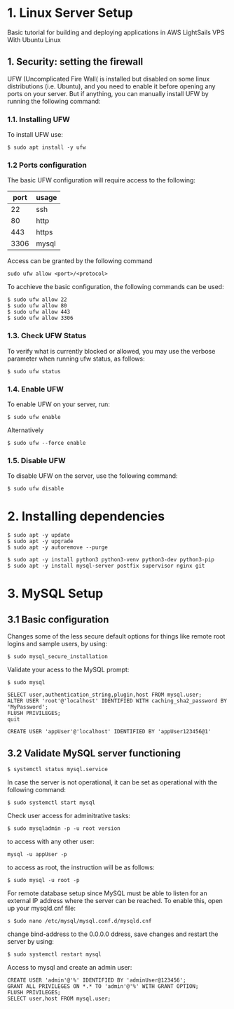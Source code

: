 # 1. Linux Server Setup
Basic tutorial for building and deploying applications in AWS LightSails VPS With Ubuntu Linux

## 1. Security: setting the firewall
UFW (Uncomplicated Fire Wall( is installed but disabled on some linux distributions (i.e. Ubuntu), and you need to enable it before opening any ports on your server. But if anything, you can manually install UFW by running the following command:
### 1.1. Installing UFW
To install UFW use: 
```
$ sudo apt install -y ufw
```
### 1.2 Ports configuration
The basic UFW configuration will require access to the following: 

| port | usage |
|------|----------|
| 22   | ssh  |
| 80   | http |
| 443  | https |
| 3306 | mysql |

Access can be granted by the following command
```
sudo ufw allow <port>/<protocol>
```
To acchieve the basic configuration, the following commands can be used:
```
$ sudo ufw allow 22
$ sudo ufw allow 80
$ sudo ufw allow 443
$ sudo ufw allow 3306
```

### 1.3. Check UFW Status

To verify what is currently blocked or allowed, you may use the verbose parameter when running ufw status, as follows:
```
$ sudo ufw status

```
### 1.4. Enable UFW
To enable UFW on your server, run:
```
$ sudo ufw enable
```
Alternatively
```
$ sudo ufw --force enable
```
### 1.5. Disable UFW
To disable UFW on the server, use the following command:
```
$ sudo ufw disable
```
# 2. Installing dependencies
```
$ sudo apt -y update
$ sudo apt -y upgrade 
$ sudo apt -y autoremove --purge
```

```
$ sudo apt -y install python3 python3-venv python3-dev python3-pip
$ sudo apt -y install mysql-server postfix supervisor nginx git
```
# 3. MySQL Setup

## 3.1 Basic configuration

Changes some of the less secure default options for things like remote root logins and sample users, by using: 
```
$ sudo mysql_secure_installation
```
Validate your acess to the MySQL prompt:
```
$ sudo mysql
```


```
SELECT user,authentication_string,plugin,host FROM mysql.user;
ALTER USER 'root'@'localhost' IDENTIFIED WITH caching_sha2_password BY 'MyPassword';
FLUSH PRIVILEGES;
quit
```


```
CREATE USER 'appUser'@'localhost' IDENTIFIED BY 'appUser123456@1'
```

## 3.2 Validate MySQL server functioning
```
$ systemctl status mysql.service
```
In case the server is not operational, it can be set as operational with the following command:
```
$ sudo systemctl start mysql
```
Check user access for adminitrative tasks: 
```
$ sudo mysqladmin -p -u root version
```
to access with any other user:
```
mysql -u appUser -p
```
to access as root, the instruction will be as follows:
```
$ sudo mysql -u root -p
```
For remote database setup since MySQL must be able to listen for an external IP address where the server can be reached. To enable this, open up your mysqld.cnf file:
```
s $udo nano /etc/mysql/mysql.conf.d/mysqld.cnf
```
change  bind-address to the 0.0.0.0 ddress, save changes and restart the server by using:
```
$ sudo systemctl restart mysql
```
Access to mysql and create an admin user: 
```
CREATE USER 'admin'@'%' IDENTIFIED BY 'adminUser@123456';
GRANT ALL PRIVILEGES ON *.* TO 'admin'@'%' WITH GRANT OPTION;
FLUSH PRIVILEGES;
SELECT user,host FROM mysql.user;
```
